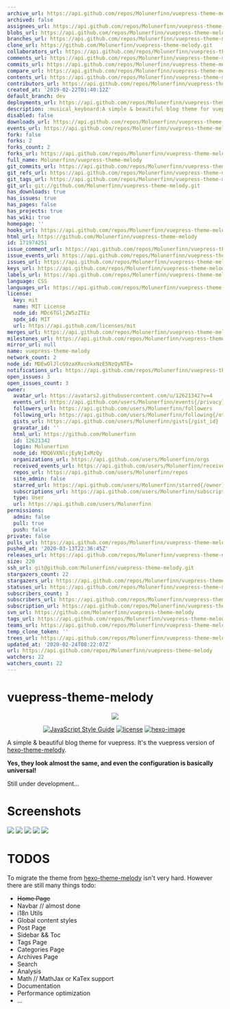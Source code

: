 ```yaml
---
archive_url: https://api.github.com/repos/Molunerfinn/vuepress-theme-melody/{archive_format}{/ref}
archived: false
assignees_url: https://api.github.com/repos/Molunerfinn/vuepress-theme-melody/assignees{/user}
blobs_url: https://api.github.com/repos/Molunerfinn/vuepress-theme-melody/git/blobs{/sha}
branches_url: https://api.github.com/repos/Molunerfinn/vuepress-theme-melody/branches{/branch}
clone_url: https://github.com/Molunerfinn/vuepress-theme-melody.git
collaborators_url: https://api.github.com/repos/Molunerfinn/vuepress-theme-melody/collaborators{/collaborator}
comments_url: https://api.github.com/repos/Molunerfinn/vuepress-theme-melody/comments{/number}
commits_url: https://api.github.com/repos/Molunerfinn/vuepress-theme-melody/commits{/sha}
compare_url: https://api.github.com/repos/Molunerfinn/vuepress-theme-melody/compare/{base}...{head}
contents_url: https://api.github.com/repos/Molunerfinn/vuepress-theme-melody/contents/{+path}
contributors_url: https://api.github.com/repos/Molunerfinn/vuepress-theme-melody/contributors
created_at: '2019-02-22T01:40:12Z'
default_branch: dev
deployments_url: https://api.github.com/repos/Molunerfinn/vuepress-theme-melody/deployments
description: :musical_keyboard:A simple & beautiful blog theme for vuepress.
disabled: false
downloads_url: https://api.github.com/repos/Molunerfinn/vuepress-theme-melody/downloads
events_url: https://api.github.com/repos/Molunerfinn/vuepress-theme-melody/events
fork: false
forks: 2
forks_count: 2
forks_url: https://api.github.com/repos/Molunerfinn/vuepress-theme-melody/forks
full_name: Molunerfinn/vuepress-theme-melody
git_commits_url: https://api.github.com/repos/Molunerfinn/vuepress-theme-melody/git/commits{/sha}
git_refs_url: https://api.github.com/repos/Molunerfinn/vuepress-theme-melody/git/refs{/sha}
git_tags_url: https://api.github.com/repos/Molunerfinn/vuepress-theme-melody/git/tags{/sha}
git_url: git://github.com/Molunerfinn/vuepress-theme-melody.git
has_downloads: true
has_issues: true
has_pages: false
has_projects: true
has_wiki: true
homepage: ''
hooks_url: https://api.github.com/repos/Molunerfinn/vuepress-theme-melody/hooks
html_url: https://github.com/Molunerfinn/vuepress-theme-melody
id: 171974251
issue_comment_url: https://api.github.com/repos/Molunerfinn/vuepress-theme-melody/issues/comments{/number}
issue_events_url: https://api.github.com/repos/Molunerfinn/vuepress-theme-melody/issues/events{/number}
issues_url: https://api.github.com/repos/Molunerfinn/vuepress-theme-melody/issues{/number}
keys_url: https://api.github.com/repos/Molunerfinn/vuepress-theme-melody/keys{/key_id}
labels_url: https://api.github.com/repos/Molunerfinn/vuepress-theme-melody/labels{/name}
language: CSS
languages_url: https://api.github.com/repos/Molunerfinn/vuepress-theme-melody/languages
license:
  key: mit
  name: MIT License
  node_id: MDc6TGljZW5zZTEz
  spdx_id: MIT
  url: https://api.github.com/licenses/mit
merges_url: https://api.github.com/repos/Molunerfinn/vuepress-theme-melody/merges
milestones_url: https://api.github.com/repos/Molunerfinn/vuepress-theme-melody/milestones{/number}
mirror_url: null
name: vuepress-theme-melody
network_count: 2
node_id: MDEwOlJlcG9zaXRvcnkxNzE5NzQyNTE=
notifications_url: https://api.github.com/repos/Molunerfinn/vuepress-theme-melody/notifications{?since,all,participating}
open_issues: 3
open_issues_count: 3
owner:
  avatar_url: https://avatars2.githubusercontent.com/u/12621342?v=4
  events_url: https://api.github.com/users/Molunerfinn/events{/privacy}
  followers_url: https://api.github.com/users/Molunerfinn/followers
  following_url: https://api.github.com/users/Molunerfinn/following{/other_user}
  gists_url: https://api.github.com/users/Molunerfinn/gists{/gist_id}
  gravatar_id: ''
  html_url: https://github.com/Molunerfinn
  id: 12621342
  login: Molunerfinn
  node_id: MDQ6VXNlcjEyNjIxMzQy
  organizations_url: https://api.github.com/users/Molunerfinn/orgs
  received_events_url: https://api.github.com/users/Molunerfinn/received_events
  repos_url: https://api.github.com/users/Molunerfinn/repos
  site_admin: false
  starred_url: https://api.github.com/users/Molunerfinn/starred{/owner}{/repo}
  subscriptions_url: https://api.github.com/users/Molunerfinn/subscriptions
  type: User
  url: https://api.github.com/users/Molunerfinn
permissions:
  admin: false
  pull: true
  push: false
private: false
pulls_url: https://api.github.com/repos/Molunerfinn/vuepress-theme-melody/pulls{/number}
pushed_at: '2020-03-13T22:36:45Z'
releases_url: https://api.github.com/repos/Molunerfinn/vuepress-theme-melody/releases{/id}
size: 220
ssh_url: git@github.com:Molunerfinn/vuepress-theme-melody.git
stargazers_count: 22
stargazers_url: https://api.github.com/repos/Molunerfinn/vuepress-theme-melody/stargazers
statuses_url: https://api.github.com/repos/Molunerfinn/vuepress-theme-melody/statuses/{sha}
subscribers_count: 3
subscribers_url: https://api.github.com/repos/Molunerfinn/vuepress-theme-melody/subscribers
subscription_url: https://api.github.com/repos/Molunerfinn/vuepress-theme-melody/subscription
svn_url: https://github.com/Molunerfinn/vuepress-theme-melody
tags_url: https://api.github.com/repos/Molunerfinn/vuepress-theme-melody/tags
teams_url: https://api.github.com/repos/Molunerfinn/vuepress-theme-melody/teams
temp_clone_token: ''
trees_url: https://api.github.com/repos/Molunerfinn/vuepress-theme-melody/git/trees{/sha}
updated_at: '2020-02-24T08:22:07Z'
url: https://api.github.com/repos/Molunerfinn/vuepress-theme-melody
watchers: 22
watchers_count: 22
---
```


# vuepress-theme-melody

<p align="center">
  <img src="https://raw.githubusercontent.com/Molunerfinn/hexo-theme-melody-doc/master/docs/imgs/logo.png">
</p>

<p align="center">
  <a href="https://standardjs.com"><img alt="JavaScript Style Guide" src="https://img.shields.io/badge/code_style-standard-brightgreen.svg?style=flat-square"></a>
  <a href=""><img alt="license" src="https://img.shields.io/github/license/mashape/apistatus.svg?style=flat-square"></a>
  <a href="https://github.com/vuejs/vuepress"><img alt="hexo-image" src="https://img.shields.io/badge/vuepress-%3E%3D1.3-blue.svg?style=flat-square"></a>
  <!-- <a href="https://github.com/Molunerfinn/vuepress-theme-melody/releases/latest">
    <img src="https://img.shields.io/github/release/Molunerfinn/vuepress-theme-melody.svg?style=flat-square" alt="">
  </a> -->
  <a href="https://github.com/PicGo/bump-version">
    <img src="https://img.shields.io/badge/picgo-convention-blue.svg?style=flat-square" alt="">
  </a>
</p>

A simple &amp; beautiful blog theme for vuepress. It's the vuepress version of [hexo-theme-melody](https://github.com/Molunerfinn/hexo-theme-melody). 

**Yes, they look almost the same, and even the configuration is basically universal!**

Still under development...

# Screenshots

![](https://raw.githubusercontent.com/Molunerfinn/hexo-theme-melody-doc/master/docs/imgs/index-page.png)
![](https://raw.githubusercontent.com/Molunerfinn/hexo-theme-melody-doc/master/docs/imgs/archives.png)
![](https://raw.githubusercontent.com/Molunerfinn/hexo-theme-melody-doc/master/docs/imgs/post.png)
![](https://raw.githubusercontent.com/Molunerfinn/hexo-theme-melody-doc/master/docs/imgs/post-2.png)
![](https://raw.githubusercontent.com/Molunerfinn/hexo-theme-melody-doc/master/docs/imgs/mobile.png)

# TODOS

To migrate the theme from [hexo-theme-melody](https://github.com/Molunerfinn/hexo-theme-melody) isn't very hard. However there are still many things todo:

- ~~Home Page~~
- Navbar // almost done
- i18n Utils
- Global content styles
- Post Page
- Sidebar && Toc
- Tags Page
- Categories Page
- Archives Page
- Search
- Analysis
- Math // MathJax or KaTex support
- Documentation
- Performance optimization
- ...